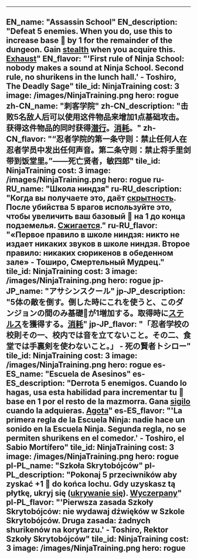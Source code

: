 ---

EN_name: "Assassin School"
EN_description: "Defeat 5 enemies. When you do, use this to increase base 🔸 by 1 for the remainder of the dungeon. Gain <u>stealth</u> when you acquire this. <u>Exhaust</u>"
EN_flavor: "'First rule of Ninja School: nobody makes a sound at Ninja School. Second rule, no shurikens in the lunch hall.' - Toshiro, The Deadly Sage"
tile_id: NinjaTraining
cost: 3
image: /images/NinjaTraining.png
hero: rogue
zh-CN_name: "刺客学院"
zh-CN_description: "击败5名敌人后可以使用这件物品来增加1点基础攻击。获得这件物品的同时获得<u>潜行</u>。<u>消耗</u>。"
zh-CN_flavor: "“忍者学院的第一条守则：禁止任何人在忍者学员中发出任何声音。第二条守则：禁止将手里剑带到饭堂里。”——死亡贤者，敏四郎"
tile_id: NinjaTraining
cost: 3
image: /images/NinjaTraining.png
hero: rogue
ru-RU_name: "Школа ниндзя"
ru-RU_description: "Когда вы получаете это, даёт <u>скрытность</u>. После убийства 5 врагов используйте это, чтобы увеличить ваш базовый 🔸 на 1 до конца подземелья. <u>Сжигается</u>."
ru-RU_flavor: "«Первое правило в школе ниндзя: никто не издает никаких звуков в школе ниндзя. Второе правило: никаких сюрикенов в обеденном зале» - Тоширо, Смертельный Мудрец."
tile_id: NinjaTraining
cost: 3
image: /images/NinjaTraining.png
hero: rogue
jp-JP_name: "アサシンスクール"
jp-JP_description: "5体の敵を倒す。倒した時にこれを使うと、このダンジョンの間のみ基礎🔸が1増加する。取得時に<u>ステルス</u>を獲得する。<u>消耗</u>"
jp-JP_flavor: "「忍者学校の校則その一、校内では音を立てないこと。その二、食堂では手裏剣を使わないこと。」 - 死の賢者トシロー"
tile_id: NinjaTraining
cost: 3
image: /images/NinjaTraining.png
hero: rogue
es-ES_name: "Escuela de Asesinos"
es-ES_description: "Derrota 5 enemigos. Cuando lo hagas, usa esta habilidad para incrementar tu 🔸 base en 1 por el resto de la mazmorra. Gana <u>sigilo</u> cuando la adquieras. <u>Agota</u>"
es-ES_flavor: "'La primera regla de la Escuela Ninja: nadie hace un sonido en la Escuela Ninja. Segunda regla, no se permiten shurikens en el comedor.' - Toshiro, el Sabio Mortífero"
tile_id: NinjaTraining
cost: 3
image: /images/NinjaTraining.png
hero: rogue
pl-PL_name: "Szkoła Skrytobójców"
pl-PL_description: "Pokonaj 5 przeciwników aby zyskać +1 🔸 do końca lochu. Gdy uzyskasz tą płytkę, ukryj się (<u>ukrywanie się</u>). <u>Wyczerpany</u>"
pl-PL_flavor: "'Pierwsza zasada Szkoły Skrytobójców: nie wydawaj dźwięków w Szkole Skrytobójców. Druga zasada: żadnych shurikenów na korytarzu.' - Toshiro, Rektor Szkoły Skrytobójców"
tile_id: NinjaTraining
cost: 3
image: /images/NinjaTraining.png
hero: rogue
---